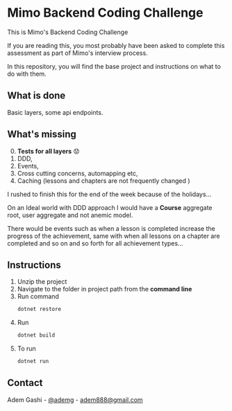 # Mimo Backend Coding Challenge

This is Mimo's Backend Coding Challenge

If you are reading this, you most probably have been asked to complete this assessment as part of Mimo's interview process.

In this repository, you will find the base project and instructions on what to do with them. 

## What is done

Basic layers, some api endpoints.

## What's missing   
0. **Tests for all layers** :worried:
1. DDD, 
2. Events, 
3. Cross cutting concerns, automapping etc,
4. Caching (lessons and chapters are not frequently changed )


I rushed to finish this for the end of the week because of the holidays...  
  
On an Ideal world with DDD approach I would have a **Course** aggregate root, user aggregate and not anemic model.

There would be events such as when a lesson is completed increase the progress of the achievement, same with when all lessons on a chapter are completed and so on and so forth for all achievement types...  


## Instructions
1. Unzip the project  
2. Navigate to the folder in project path from the **command line**
3. Run command
    ```csharp
   dotnet restore
   ```
4. Run 
   ```csharp
   dotnet build
   ```
5. To run
   ```csharp
   dotnet run
   ```


## Contact

Adem Gashi - [@ademg](https://linkedin.com/in/ademg) - adem888@gmail.com




